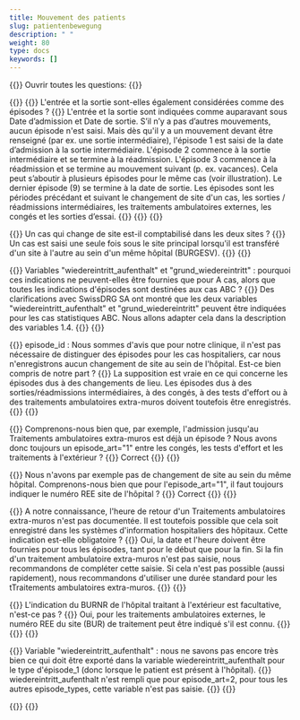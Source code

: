 ```yaml
---
title: Mouvement des patients 
slug: patientenbewegung
description: " "
weight: 80
type: docs
keywords: []
---
```


{{<faqBlock>}}
Ouvrir toutes les questions: {{<collapsibleGroupCommand groupId="patientenbewegung">}}

{{<numberedList>}}
{{<listItem>}}
L'entrée et la sortie sont-elles également considérées comme des épisodes ?
{{<collapsibleBlock groupId="patientenbewegung">}}
L'entrée et la sortie sont indiquées comme auparavant sous Date d’admission et Date de sortie. S’il n’y a pas d’autres mouvements, aucun épisode n'est saisi. Mais dès qu'il y a un mouvement devant être renseigné (par ex. une sortie intermédiaire), l'épisode 1 est saisi de la date d’admission à la sortie intermédiaire. L'épisode 2 commence à la sortie intermédiaire et se termine à la réadmission. L'épisode 3 commence à la réadmission et se termine au mouvement suivant (p. ex. vacances). Cela peut s’aboutir à plusieurs épisodes pour le même cas (voir illustration). Le dernier épisode (9) se termine à la date de sortie. Les épisodes sont les périodes précédant et suivant le changement de site d'un cas, les sorties / réadmissions intermédiaires, les traitements ambulatoires externes, les congés et les sorties d’essai.
{{<insertImage image="Image3.jpg" class="edge max-w-90">}}
{{</collapsibleBlock>}}
{{</listItem>}}

{{<listItem>}}
Un cas qui change de site est-il comptabilisé dans les deux sites ?
{{<collapsibleBlock groupId="patientenbewegung">}}
Un cas est saisi une seule fois sous le site principal lorsqu'il est transféré d'un site à l'autre au sein d'un même hôpital (BURGESV).
{{</collapsibleBlock>}}
{{</listItem>}}

{{<listItem>}}
Variables "wiedereintritt_aufenthalt" et "grund_wiedereintritt" : pourquoi ces indications ne peuvent-elles être fournies que pour A cas, alors que toutes les indications d'épisodes sont destinées aux cas ABC ?
{{<collapsibleBlock groupId="patientenbewegung">}}
Des clarifications avec SwissDRG SA ont montré que les deux variables "wiedereintritt_aufenthalt" et "grund_wiedereintritt" peuvent être indiquées pour les cas statistiques ABC. Nous allons adapter cela dans la description des variables 1.4.
{{</collapsibleBlock>}}
{{</listItem>}}

{{<listItem>}}
episode_id : Nous sommes d'avis que pour notre clinique, il n'est pas nécessaire de distinguer des épisodes pour les cas hospitaliers, car nous n'enregistrons aucun changement de site au sein de l'hôpital. Est-ce bien compris de notre part ?
{{<collapsibleBlock groupId="patientenbewegung">}}
La supposition est vraie en ce qui concerne les épisodes dus à des changements de lieu. Les épisodes dus à des sorties/réadmissions intermédiaires, à des congés, à des tests d'effort ou à des traitements ambulatoires extra-muros doivent toutefois être enregistrés.
{{</collapsibleBlock>}}
{{</listItem>}}

{{<listItem>}}
Comprenons-nous bien que, par exemple, l'admission jusqu'au Traitements ambulatoires extra-muros est déjà un épisode ? Nous avons donc toujours un episode_art="1" entre les congés, les tests d'effort et les traitements à l'extérieur ?
{{<collapsibleBlock groupId="patientenbewegung">}}
Correct
{{</collapsibleBlock>}}
{{</listItem>}}

{{<listItem>}}
Nous n'avons par exemple pas de changement de site au sein du même hôpital. <!--Dans l'exemple (voir illustration ci-dessous), nous n'avons pas de changement de site au sein du même hôpital.--> Comprenons-nous bien que pour l'episode_art="1", il faut toujours indiquer le numéro REE site de l'hôpital ?
{{<collapsibleBlock groupId="patientenbewegung">}}
Correct
{{</collapsibleBlock>}}
{{</listItem>}}

{{<listItem>}}
A notre connaissance, l'heure de retour d'un Traitements ambulatoires extra-muros n'est pas documentée. Il est toutefois possible que cela soit enregistré dans les systèmes d'information hospitaliers des hôpitaux. Cette indication est-elle obligatoire ?
{{<collapsibleBlock groupId="patientenbewegung">}}
Oui, la date et l'heure doivent être fournies pour tous les épisodes, tant pour le début que pour la fin. Si la fin d'un traitement ambulatoire extra-muros n'est pas saisie, nous recommandons de compléter cette saisie. Si cela n'est pas possible (aussi rapidement), nous recommandons d'utiliser une durée standard pour les tTraitements ambulatoires extra-muros.
{{</collapsibleBlock>}}
{{</listItem>}}

{{<listItem>}}
L'indication du BURNR de l'hôpital traitant à l'extérieur est facultative, n'est-ce pas ? 
{{<collapsibleBlock groupId="patientenbewegung">}}
Oui, pour les traitements ambulatoires externes, le numéro REE du site (BUR) de traitement peut être indiqué s'il est connu.
{{<insertImage image="Image4.jpg" class="edge max-w-90">}}
{{</collapsibleBlock>}}
{{</listItem>}}

{{<listItem>}}
Variable "wiedereintritt_aufenthalt" : nous ne savons pas encore très bien ce qui doit être exporté dans la variable wiedereintritt_aufenthalt pour le type d'épisode_1 (donc lorsque le patient est présent à l'hôpital).
{{<collapsibleBlock groupId="patientenbewegung">}}
wiedereintritt_aufenthalt n'est rempli que pour episode_art=2, pour tous les autres episode_types, cette variable n'est pas saisie.
{{</collapsibleBlock>}}
{{</listItem>}}

{{</numberedList>}}
{{</faqBlock>}}